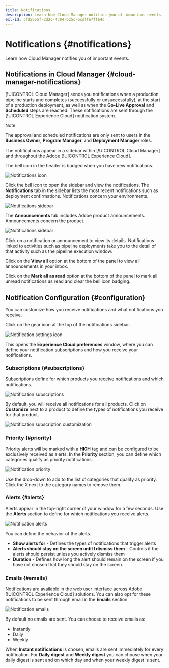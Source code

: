 ```yaml
---
title: Notifications
description: Learn how Cloud Manager notifies you of important events.
exl-id: cfd5655f-2d2c-4304-b25c-6cdffe7ff64c
---
```


# Notifications {#notifications}

Learn how Cloud Manager notifies you of important events.

## Notifications in Cloud Manager {#cloud-manager-notifications}

[!UICONTROL Cloud Manager] sends you notifications when a production pipeline starts and completes (successfully or unsuccessfully), at the start of a production deployment, as well as when the **Go-Live Approval** and **Scheduled** steps are reached. These notifications are sent through the [!UICONTROL Experience Cloud] notification system.

>[!NOTE]
>
>The approval and scheduled notifications are only sent to users in the **Business Owner**, **Program Manager**, and **Deployment Manager** roles.

The notifications appear in a sidebar within [!UICONTROL Cloud Manager] and throughout the Adobe [!UICONTROL Experience Cloud].

The bell icon in the header is badged when you have new notifications.

![Notifications icon](/help/assets/notifications-bell-badged.png)

Click the bell icon to open the sidebar and view the notifications. The **Notifications** tab in the sidebar lists the most recent notifications such as deployment confirmations. Notifications concern your environments.

![Notifications sidebar](/help/assets/notifications-activities.png)

The **Announcements** tab includes Adobe product announcements. Announcements concern the product.

![Notifications sidebar](/help/assets/notificaitons-announcements.png)

Click on a notification or announcement to view its details. Notifications linked to activities such as pipeline deployments take you to the detail of that activity such as the pipeline execution window.

Click on the **View all** option at the bottom of the panel to view all announcements in your inbox.

Click on the **Mark all as read** option at the bottom of the panel to mark all unread notifications as read and clear the bell icon badging.

## Notification Configuration {#configuration}

You can customize how you receive notifications and what notifications you receive.

Click on the gear icon at the top of the notifications sidebar.

![Notification settings icon](/help/assets/notifications-configuration.png)

This opens the **Experience Cloud preferences** window, where you can define your notification subscriptions and how you receive your notifications.

### Subscriptions {#subscriptions}

Subscriptions define for which products you receive notifications and which notifications.

![Notification subscriptions](/help/assets/notifications-subscriptions.png)

By default, you will receive all notifications for all products. Click on **Customize** next to a product to define the types of notifications you receive for that product.

![Notification subscription customization](/help/assets/notifications-subscriptions-customize.png)

### Priority {#priority}

Priority alerts will be marked with a **HIGH** tag and can be configured to be exclusively received as alerts. In the **Priority** section, you can define which categories qualify as priority notifications.

![Notification priority](/help/assets/notifications-priority.png)

Use the drop-down to add to the list of categories that qualify as priority. Click the X next to the category names to remove them.

### Alerts {#alerts}

Alerts appear in the top-right corner of your window for a few seconds. Use the **Alerts** section to define for which notifications you receive alerts.

![Notification alerts](/help/assets/notifications-alerts.png)

You can define the behavior of the alerts.

* **Show alerts for** - Defines the types of notifications that trigger alerts
* **Alerts should stay on the screen until I dismiss them** - Controls if the alerts should persist unless you actively dismiss them
* **Duration** - Defines how long the alert should remain on the screen if you have not chosen that they should stay on the screen.

### Emails {#emails}

Notifications are available in the web user interface across Adobe [!UICONTROL Experience Cloud] solutions. You can also opt for these notifications to be sent through email in the **Emails** section.

![Notification emails](/help/assets/notifications-emails.png)

By default no emails are sent. You can choose to receive emails as:

* Instantly
* Daily
* Weekly

When **Instant notifications** is chosen, emails are sent immediately for every notification. For **Daily digest** and **Weekly digest** you can choose when your daily digest is sent and on which day and when your weekly digest is sent.
